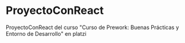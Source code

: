 # ProyectoConReact
ProyectoConReact del curso "Curso de Prework: Buenas Prácticas y Entorno de Desarrollo" en platzi
